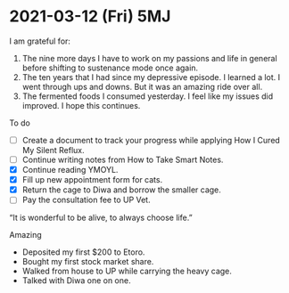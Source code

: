 # 2021-03-12 (Fri) 5MJ

I am grateful for:

1. The nine more days I have to work on my passions and life in general before shifting to sustenance mode once again.
2. The ten years that I had since my depressive episode. I learned a lot. I went through ups and downs. But it was an amazing ride over all.
3. The fermented foods I consumed yesterday. I feel like my issues did improved. I hope this continues.

To do

- [ ] Create a document to track your progress while applying How I Cured My Silent Reflux.
- [ ] Continue writing notes from How to Take Smart Notes.
- [x] Continue reading YMOYL.
- [x] Fill up new appointment form for cats.
- [x] Return the cage to Diwa and borrow the smaller cage.
- [ ] Pay the consultation fee to UP Vet.

“It is wonderful to be alive, to always choose life.”

Amazing

- Deposited my first $200 to Etoro.
- Bought my first stock market share.
- Walked from house to UP while carrying the heavy cage.
- Talked with Diwa one on one.

